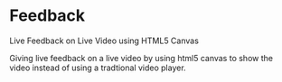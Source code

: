 # Feedback
Live Feedback on Live Video using HTML5 Canvas

Giving live feedback on a live video by using html5 canvas to show the video instead of using a tradtional video player. 
